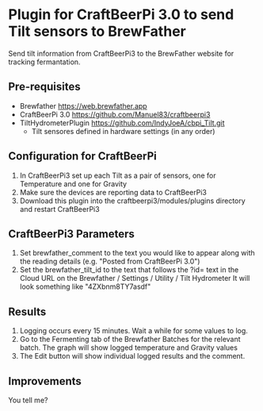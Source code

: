 # Plugin for CraftBeerPi 3.0 to send Tilt sensors to BrewFather
Send tilt information from CraftBeerPi3 to the BrewFather website for tracking fermantation.

## Pre-requisites
* Brewfather https://web.brewfather.app
* CraftBeerPi 3.0 https://github.com/Manuel83/craftbeerpi3
* TiltHydrometerPlugin https://github.com/IndyJoeA/cbpi_Tilt.git
  * Tilt sensores defined in hardware settings (in any order)

## Configuration for CraftBeerPi
1. In CraftBeerPi3 set up each Tilt as a pair of sensors, one for Temperature and one for Gravity
2. Make sure the devices are reporting data to CraftBeerPi3
3. Download this plugin into the craftbeerpi3/modules/plugins directory and restart CraftBeerPi3

## CraftBeerPi3 Parameters
1. Set brewfather_comment to the text you would like to appear along with the reading details (e.g. "Posted from CraftBeerPi 3.0")
2. Set the brewfather_tilt_id to the text that follows the ?id= text in the Cloud URL on the Brewfather / Settings / Utility / Tilt Hydrometer
   It will look something like "4ZXbnm8TY7asdf"

## Results
1. Logging occurs every 15 minutes. Wait a while for some values to log.
2. Go to the Fermenting tab of the Brewfather Batches for the relevant batch. The graph will show logged temperature and Gravity values
3. The Edit button will show individual logged results and the comment.

## Improvements
You tell me?
